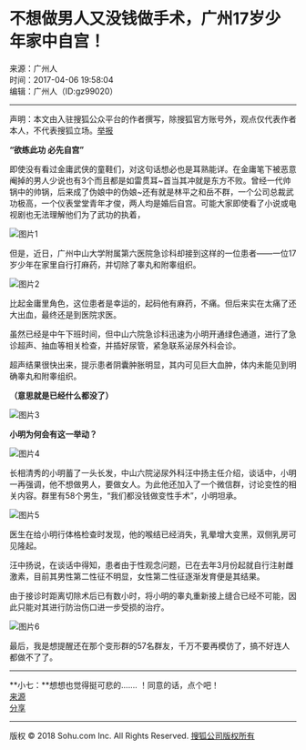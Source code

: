 # 不想做男人又没钱做手术，广州17岁少年家中自宫！

来源：广州人  
时间：2017-04-06 19:58:04  
编辑：广州人（ID:gz99020）

---

声明：本文由入驻搜狐公众平台的作者撰写，除搜狐官方账号外，观点仅代表作者本人，不代表搜狐立场。[举报](https://quan.sohu.com/q/545c9b6bf6c43b5569fe64a2)

**“欲练此功 必先自宫”**

即使没有看过金庸武侠的童鞋们，对这句话想必也是耳熟能详。在金庸笔下被恶意阉掉的男人少说也有3个而且都是如雷贯耳~首当其冲就是东方不败。曾经一代帅锅中的帅锅，后来成了伪娘中的伪娘~还有就是林平之和岳不群，一个公司总裁武功极高，一个仪表堂堂青年才俊，两人均是婚后自宫。可能大家即使看了小说或电视剧也无法理解他们为了武功的执着，

![图片1](https://img.mp.itc.cn/upload/20170406/dfbd1271376f4c9bbe72463fd0503e93_th.jpeg)

但是，近日，广州中山大学附属第六医院急诊科却接到这样的一位患者——一位17岁少年在家里自行打麻药，并切除了睾丸和附睾组织。

![图片2](https://img.mp.itc.cn/upload/20170406/e9d839e854204f77b1add946c722588e.jpeg)

比起金庸里角色，这位患者是幸运的，起码他有麻药，不痛。但后来实在太痛了还大出血，最终还是到医院求医。

虽然已经是中午下班时间，但中山六院急诊科迅速为小明开通绿色通道，进行了急诊超声、抽血等相关检查，并插好尿管，紧急联系泌尿外科会诊。

超声结果很快出来，提示患者阴囊肿胀明显，其内可见巨大血肿，体内未能见到明确睾丸和附睾组织。

**（意思就是已经什么都没了）**

![图片3](https://img.mp.itc.cn/upload/20170406/258268fd6fee4421bbaafdba3b86a0f1.jpeg)

**小明为何会有这一举动？**

![图片4](https://img.mp.itc.cn/upload/20170406/42a879adf70e48ee94940fa398e0d4cb_th.jpeg)

长相清秀的小明蓄了一头长发，中山六院泌尿外科汪中扬主任介绍，谈话中，小明一再强调，他不想做男人，要做女人。为此他还加入了一个微信群，讨论变性的相关内容。群里有58个男生，“我们都没钱做变性手术”，小明坦承。

![图片5](https://img.mp.itc.cn/upload/20170406/6d8041f55177489cb6ae776a54b4100d.jpeg)

医生在给小明行体格检查时发现，他的喉结已经消失，乳晕增大变黑，双侧乳房可见隆起。

汪中扬说，在谈话中得知，患者由于性观念问题，已在去年3月份起就自行注射雌激素，目前其男性第二性征不明显，女性第二性征逐渐发育便是其结果。

由于接诊时距离切除术后已有数小时，将小明的睾丸重新接上缝合已经不可能，因此只能对其进行防治伤口进一步受损的治疗。

![图片6](https://img.mp.itc.cn/upload/20170406/123719ce635b4719b94cb1ea69a02bed_th.jpeg)

最后，我是想提醒还在那个变形群的57名群友，千万不要再模仿了，搞不好连人都做不了了。

---

**小七：**想想也觉得挺可悲的....... ！同意的话，点个吧！  
[来源](https://mt.sohu.com/20170406/n486887430.shtml)  
[分享](https://pinglun.sohu.com/s486887430.html)  

---

版权 © 2018 Sohu.com Inc. All Rights Reserved. [搜狐公司版权所有](https://corp.sohu.com/s2007/copyright/)
<!-- tcd_original_link https://mt.sohu.com/20170406/n486887430.shtml -->
